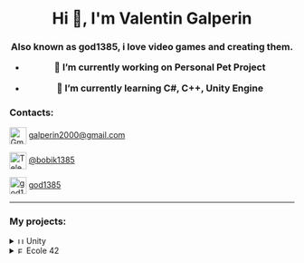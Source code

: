 <h1 align="center">Hi 👋, I'm Valentin Galperin</h1>
<h3 align="center">Also known as god1385, i love video games and creating them.

- 🔭 I’m currently working on **Personal Pet Project**

- 🌱 I’m currently learning **C#, C++, Unity Engine**

<h3 align="left">Contacts:</h3>
<p align="left">
<a href="https://galperin2000@gmail.com" target="blank"><img align="center" src="https://upload.wikimedia.org/wikipedia/commons/thumb/8/8c/Gmail_Icon_%282013-2020%29.svg/320px-Gmail_Icon_%282013-2020%29.svg.png" alt="Gmail" height="30" width="30" /></a> <a href="https://galperin2000@gmail.com" target="blank"> galperin2000@gmail.com</a>
</p>
<p align="left">
<a href="https://t.me/bobik1385" target="blank"><img align="center" src="https://upload.wikimedia.org/wikipedia/commons/thumb/8/83/Telegram_2019_Logo.svg/240px-Telegram_2019_Logo.svg.png" alt="Telegram" height="30" width="30" /></a> <a href="https://t.me/bobik1385" target="blank">@bobik1385</a>
</p>
<p align="left">
<a href="https://discordapp.com/users/240520940981583874" target="blank"><img align="center" src="https://w7.pngwing.com/pngs/669/539/png-transparent-logo-guessing-game-application-screenshot-discord-social-media-computer-icons-discord-icon-miscellaneous-blue-computer-wallpaper-thumbnail.png" alt="god1385" height="30" width="30" /></a> <a href="https://discordapp.com/users/240520940981583874" target="blank">god1385</a>
</p>

---
<h3 align="left">My projects:</h3>



<details>
<summary><a href="#"><img src="https://w7.pngwing.com/pngs/158/553/png-transparent-unity-technologies-video-games-3d-computer-graphics-software-developer-3ds-max-logo-thumbnail.png" alt="Unity" width="11" height="11" /></a> Unity</summary>

Unity become my first step in the game development. Inside sections projects sorted from latest to oldest.

+ <details>
    <summary><a href="#"><img src="https://w7.pngwing.com/pngs/158/553/png-transparent-unity-technologies-video-games-3d-computer-graphics-software-developer-3ds-max-logo-thumbnail.png" alt="Unity" width="11" height="11" /></a> Ghost's Wokshop</summary>

    Ghost's Wokshop is a short interactive story about family, art and passing.

    <img src="https://img.itch.zone/aW1nLzEyNDc5NTAzLnBuZw==/original/mJ8Nsh.png" alt="Ghost's Wokshop" width="500" height="300">
    
    <a href="https://github.com/JohnnyZaev/JamGDTV2023">GitHub Repository</a>
    
    <a href="https://johnnyzaev.itch.io/ghostworkshop" target="blank">WebGL Build</a>
    
   </details>

+ <details>
    <summary><a href="#"><img src="https://w7.pngwing.com/pngs/158/553/png-transparent-unity-technologies-video-games-3d-computer-graphics-software-developer-3ds-max-logo-thumbnail.png" alt="Unity" width="11" height="11" /></a> Robot Walks</summary>

    Mobile shooter game prototype, work in progress

    <img src="https://img.youtube.com/vi/AVE7itGTmLs/0.jpg" alt="Roll Ball" width="500" height="300">
    
    <a href="https://github.com/Ferundal/Robot_Walks">GitHub Repository</a>
    
    <a href="https://www.youtube.com/watch?v=AVE7itGTmLs" target="blank">Gameplay Video</a>
   </details>
</details>

<details>
    <summary><a href="#"><img src="https://upload.wikimedia.org/wikipedia/commons/thumb/8/8d/42_Logo.svg/240px-42_Logo.svg.png" alt="Ecole 42" width="11" height="11"></a> Ecole 42</summary>
    

Following projects was made during my education in russian campus of <a href="https://en.wikipedia.org/wiki/42_(school)" target="blank">Ecole 42</a> programming school. From latest to oldest.

+ <details>
    <summary><a href="https://github.com/god1385/so_long" target="blank">So_Long</a></summary>

    Small game in 2D, written in C. Aim of the game is to collect coins on the map, which is parsed every turn and. Small sprites animation and AI included.
   </details>
+ <details>
    <summary><a href="https://github.com/god1385/Philosophers" target="blank">Philosophers</a></summary>

    The Dining Philosopher Problem meet me with multitreading and multiprocessing. Mutexs, semaphores and etic.
   </details>
+ <details>
    <summary><a href="https://github.com/god1385/push_swap" target="blank">Push_swap</a></summary>

    Sorting of two stacks of integers using radix sorting method
   </details>
+ <details>
    <summary><a href="https://github.com/god1385/CPP-Modules" target="blank">CPP-Modules</a></summary>

    Collection of tasks, aimed at learing C++ language and getting to know the basics and advanced issues related to the C++.
    
    Code follow <a href="https://github.com/42School/norminette/blob/master/pdf/en.norm.pdf" target="blank">specific Ecole 42 code style</a>.
   </details>
+ <details>
    <summary><a href="https://github.com/god1385/minitalk" target="blank">Minitalk</a></summary>

    Small project aimed at introduction to UNIX skills and creating small data exchange program
   </details>
</details>
